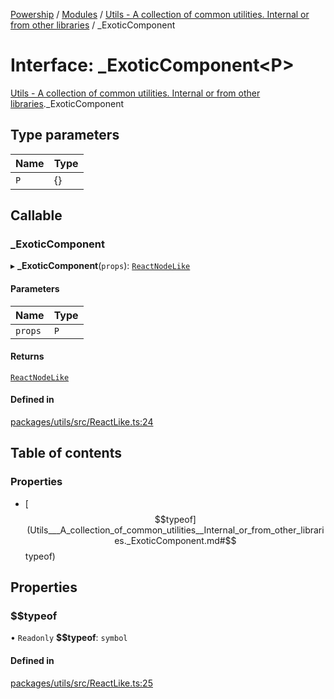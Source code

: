 [Powership](../README.md) / [Modules](../modules.md) / [Utils - A collection of common utilities. Internal or from other libraries](../modules/Utils___A_collection_of_common_utilities__Internal_or_from_other_libraries.md) / \_ExoticComponent

# Interface: \_ExoticComponent<P\>

[Utils - A collection of common utilities. Internal or from other libraries](../modules/Utils___A_collection_of_common_utilities__Internal_or_from_other_libraries.md)._ExoticComponent

## Type parameters

| Name | Type |
| :------ | :------ |
| `P` | {} |

## Callable

### _ExoticComponent

▸ **_ExoticComponent**(`props`): [`ReactNodeLike`](../modules/Utils___A_collection_of_common_utilities__Internal_or_from_other_libraries.md#reactnodelike)

#### Parameters

| Name | Type |
| :------ | :------ |
| `props` | `P` |

#### Returns

[`ReactNodeLike`](../modules/Utils___A_collection_of_common_utilities__Internal_or_from_other_libraries.md#reactnodelike)

#### Defined in

[packages/utils/src/ReactLike.ts:24](https://github.com/antoniopresto/powership/blob/2672a73/packages/utils/src/ReactLike.ts#L24)

## Table of contents

### Properties

- [$$typeof](Utils___A_collection_of_common_utilities__Internal_or_from_other_libraries._ExoticComponent.md#$$typeof)

## Properties

### $$typeof

• `Readonly` **$$typeof**: `symbol`

#### Defined in

[packages/utils/src/ReactLike.ts:25](https://github.com/antoniopresto/powership/blob/2672a73/packages/utils/src/ReactLike.ts#L25)
